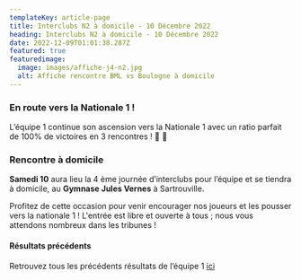 ```yaml
---
templateKey: article-page
title: Interclubs N2 à domicile - 10 Décembre 2022
heading: Interclubs N2 à domicile - 10 Décembre 2022
date: 2022-12-09T01:01:38.287Z
featured: true
featuredimage:
  image: images/affiche-j4-n2.jpg
  alt: Affiche rencontre BML vs Boulogne à domicile
---
```

### En route vers la Nationale 1 !

L’équipe 1 continue son ascension vers la Nationale 1 avec un ratio parfait de 100% de victoires en 3 rencontres ! 💪 💯

### Rencontre à domicile

**Samedi 10** aura lieu la 4 ème journée d’interclubs pour l’équipe et se tiendra à domicile, au **Gymnase Jules Vernes** à Sartrouville. 

Profitez de cette occasion pour venir encourager nos joueurs et les pousser vers la nationale 1 ! L﻿'entrée est libre et ouverte à tous ; nous vous attendons nombreux dans les tribunes !

#### Résultats précédents

Retrouvez tous les précédents résultats de l’équipe 1 [ici](https://badml.com/results/equipe-1-s22-23)